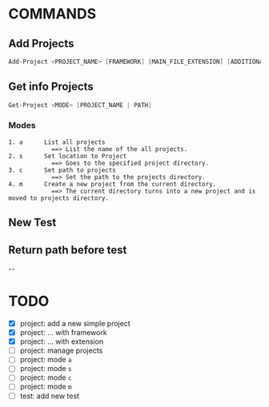 # COMMANDS

## Add Projects

```PowerShell
Add-Project <PROJECT_NAME> [FRAMEWORK] [MAIN_FILE_EXTENSION] [ADDITIONAL_FRAMEWORK_PARAMS]
```

## Get info Projects

```PowerShell
Get-Project <MODE> [PROJECT_NAME | PATH]
```

### Modes

```
1. a      List all projects
            ==> List the name of the all projects.
2. s      Set location to Project
            ==> Goes to the specified project directory.
3. c      Set path to projects
            ==> Set the path to the projects directory.
4. m      Create a new project from the current directory.
            ==> The current directory turns into a new project and is moved to projects directory.
```

## New Test

## Return path before test

--

# TODO

- [x] project: add a new simple project
- [x] project: ... with framework
- [x] project: ... with extension
- [ ] project: manage projects
- [ ] project: mode `a`
- [ ] project: mode `s`
- [ ] project: mode `c`
- [ ] project: mode `m`
- [ ] test: add new test
